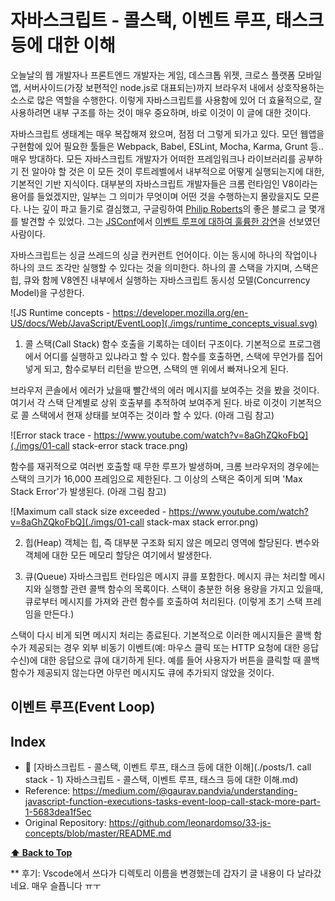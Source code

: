 # 자바스크립트 - 콜스택, 이벤트 루프, 태스크 등에 대한 이해

오늘날의 웹 개발자나 프론트엔드 개발자는 게임, 데스크톱 위젯, 크로스 플랫폼 모바일앱, 서버사이드(가장 보편적인 node.js로 대표되는)까지 브라우저 내에서 상호작용하는 소스로 많은 역할을 수행한다. 
이렇게 자바스크립트를 사용함에 있어 더 효율적으로, 잘 사용하려면 내부 구조를 하는 것이 매우 중요하며, 바로 이것이 이 글에 대한 것이다.

자바스크립트 생태계는 매우 복잡해져 왔으며, 점점 더 그렇게 되가고 있다. 모던 웹앱을 구현함에 있어 필요한 툴들은 Webpack, Babel, ESLint, Mocha, Karma, Grunt 등.. 매우 방대하다.
모든 자바스크립트 개발자가 어떠한 프레임워크나 라이브러리를 공부하기 전 알아야 할 것은 이 모든 것이 루트레벨에서 내부적으로 어떻게 실행되는지에 대한, 기본적인 기반 지식이다.
대부분의 자바스크립트 개발자들은 크롬 런타임인 V8이라는 용어를 들었겠지만, 일부는 그 의미가 무엇이며 어떤 것을 수행하는지 몰랐을지도 모른다.
나는 깊이 파고 들기로 결심했고, 구글링하여 [Philip Roberts](https://twitter.com/philip_roberts)의 좋은 블로그 글 몇개를 발견할 수 있었다. 그는 [JSConf](https://www.youtube.com/user/jsconfeu)에서 [이벤트 루프에 대하여 훌륭한 강연](https://www.youtube.com/watch?v=8aGhZQkoFbQ)을 선보였던 사람이다.

자바스크립트는 싱글 쓰레드의 싱글 컨커런트 언어이다. 이는 동시에 하나의 작업이나 하나의 코드 조각만 실행할 수 있다는 것을 의미한다. 하나의 콜 스택을 가지며, 스택은 힙, 큐와 함께 V8엔진 내부에서 실행하는 자바스크립트 동시성 모델(Concurrency Model)을 구성한다.

![JS Runtime concepts - https://developer.mozilla.org/en-US/docs/Web/JavaScript/EventLoop](./imgs/runtime_concepts_visual.svg)

1. 콜 스택(Call Stack)
함수 호출을 기록하는 데이터 구조이다. 기본적으로 프로그램에서 어디를 실행하고 있냐라고 할 수 있다. 함수를 호출하면, 스택에 무언가를 집어넣게 되고, 함수로부터 리턴을 받으면, 스택의 맨 위에서 빠져나오게 된다.

브라우저 콘솔에서 에러가 났을때 빨간색의 에러 메시지를 보여주는 것을 봤을 것이다.
여기서 각 스택 단계별로 상위 호출부를 추적하여 보여주게 된다. 바로 이것이 기본적으로 콜 스택에서 현재 상태를 보여주는 것이라 할 수 있다. (아래 그림 참고)

![Error stack trace - https://www.youtube.com/watch?v=8aGhZQkoFbQ](./imgs/01-call stack-error stack trace.png)

함수를 재귀적으로 여러번 호출할 때 무한 루프가 발생하며, 크롬 브라우저의 경우에는 스택의 크기가 16,000 프레임으로 제한된다. 그 이상의 스택은 죽이게 되며 'Max Stack Error'가 발생된다. (아래 그림 참고)

![Maximum call stack size exceeded - https://www.youtube.com/watch?v=8aGhZQkoFbQ](./imgs/01-call stack-max stack error.png)

2. 힙(Heap)
객체는 힙, 즉 대부분 구조화 되지 않은 메모리 영역에 할당된다. 변수와 객체에 대한 모든 메모리 할당은 여기에서 발생한다.

3. 큐(Queue)
자바스크립트 런타임은 메시지 큐를 포함한다. 메시지 큐는 처리할 메시지와 실행할 관련 콜백 함수의 목록이다.
스택이 충분한 허용 용량을 가지고 있을때, 큐로부터 메시지를 가져와 관련 함수를 호출하여 처리된다. (이렇게 초기 스택 프레임을 만든다.)

스택이 다시 비게 되면 메시지 처리는 종료된다. 
기본적으로 이러한 메시지들은 콜백 함수가 제공되는 경우 외부 비동기 이벤트(예: 마우스 클릭 또는 HTTP 요청에 대한 응답 수신)에 대한 응답으로 큐에 대기하게 된다.
예를 들어 사용자가 버튼을 클릭할 때 콜백 함수가 제공되지 않는다면 아무런 메시지도 큐에 추가되지 않았을 것이다.

## 이벤트 루프(Event Loop)


## Index

 * 📜 [자바스크립트 - 콜스택, 이벤트 루프, 태스크 등에 대한 이해](./posts/1. call stack - 1) 자바스크립트 - 콜스택, 이벤트 루프, 태스크 등에 대한 이해.md)
 * Reference: https://medium.com/@gaurav.pandvia/understanding-javascript-function-executions-tasks-event-loop-call-stack-more-part-1-5683dea1f5ec
 * Original Repository: https://github.com/leonardomso/33-js-concepts/blob/master/README.md

 **[⬆ Back to Top](https://github.com/biyott/33-js-concepts#1-call-stack)**
 
 ** 후기: Vscode에서 쓰다가 디렉토리 이름을 변경했는데 갑자기 글 내용이 다 날라갔네요. 매우 슬픕니다 ㅠㅜ
